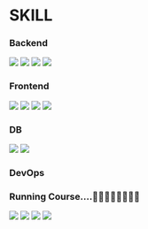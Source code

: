 # SKILL 

### Backend

<img src="https://img.shields.io/badge/Spring-6DB33F?style=flat-square&amp;logo=Spring&amp;logoColor=white"> <img src="https://img.shields.io/badge/Apache Tomcat-F8DC75?style=flat-square&amp;logo=apachetomcat&amp;logoColor=black">
<img src="https://camo.githubusercontent.com/97a11827a86e86c421880997d96f5b0a4f1baed19b9ddce8c7bab2c432645d53/68747470733a2f2f696d672e736869656c64732e696f2f62616467652f6d7962617469732d3434373941313f7374796c653d666f722d7468652d6261646765266c6f676f3d6d796261746973266c6f676f436f6c6f723d7768697465" data-canonical-src="https://img.shields.io/badge/mybatis-4479A1?style=for-the-badge&amp;logo=mybatis&amp;logoColor=white" style="max-width: 100%;">
<img src="https://camo.githubusercontent.com/d576c915d72786e0a88230c80d0d9ea7b232f275b077639e64e8fa7754cd2a70/68747470733a2f2f696d672e736869656c64732e696f2f62616467652f537072696e6720426f6f742d3644423333463f7374796c653d666f722d7468652d6261646765266c6f676f3d537072696e67426f6f74266c6f676f436f6c6f723d7768697465" data-canonical-src="https://img.shields.io/badge/Spring Boot-6DB33F?style=for-the-badge&amp;logo=SpringBoot&amp;logoColor=white" style="max-width: 100%;">

### Frontend
<img src="https://img.shields.io/badge/HTML5-E34F26?style=flat-square&amp;logo=html5&amp;logoColor=white"> <img src="https://img.shields.io/badge/JavaScript-F7DF1E?style=flat-square&amp;logo=javascript&amp;logoColor=black">
 <img src="https://img.shields.io/badge/jQuery-0769AD?style=flat-square&amp;logo=jQuery&amp;logoColor=white">
 <img src="https://img.shields.io/badge/CSS3-1572B6?style=flat-square&amp;logo=css3&amp;logoColor=white">


### DB
<img src="https://img.shields.io/badge/MySQL-4479A1?style=flat-square&amp;logo=MySQL&amp;logoColor=white"> <img src="https://img.shields.io/badge/ORACLE-F80000?style=flat-square&amp;logo=oracle&amp;logoColor=white">

### DevOps

### Running Course....🏃‍♂️🏃‍♀️🚶‍♂️🚶‍♀️
<img src="https://camo.githubusercontent.com/62ea7f0b0d0e5aa2cd255d3d9ea2b3c1fec0ddd45d4a35913a2519a6889d276d/68747470733a2f2f696d672e736869656c64732e696f2f62616467652f4a50412d3539363636433f7374796c653d666f722d7468652d6261646765266c6f676f3d48696265726e617465266c6f676f436f6c6f723d7768697465" data-canonical-src="https://img.shields.io/badge/JPA-59666C?style=for-the-badge&amp;logo=Hibernate&amp;logoColor=white" style="max-width: 100%;"> <img src="https://img.shields.io/badge/React-61DAFB?style=flat-square&amp;logo=React&amp;logoColor=black">
<img src="https://img.shields.io/badge/Amazon AWS-232F3E?style=flat-square&amp;logo=amazonaws&amp;logoColor=white">
  <img src="https://img.shields.io/badge/Docker-2496ED?style=flat-square&logo=Docker&logoColor=white"/>



